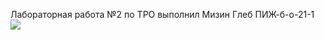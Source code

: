 Лабораторная работа №2 по ТРО выполнил Мизин Глеб ПИЖ-б-о-21-1
![](https://sun9-east.userapi.com/sun9-17/s/v1/ig2/oAcH3VNKga0muFVJfq3TBmy0-cKi821UKwcddWXQFQAan0HqFq56K_mMbANfw9PwT_um-nCHQjBjctu5fdO9q_9r.jpg?size=960x1280&quality=95&type=album)
